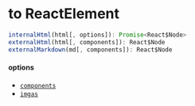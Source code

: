 # to ReactElement

```js
internalHtml(html[, options]): Promise<React$Node>
externalHtml(html[, components]): React$Node
externalMarkdown(md[, components]): React$Node
```

#### options
- [`components`](https://github.com/rhysd/rehype-react#options)
- [`imgas`](https://github.com/kthjm/rehype-img-as#rehypeuseimgas-options)